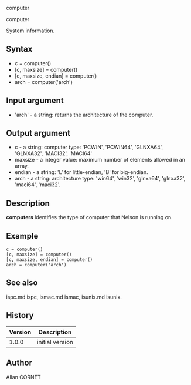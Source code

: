 



computer


computer

System information.

## Syntax

- c = computer()
- [c, maxsize] = computer()
- [c, maxsize, endian] = computer()
- arch = computer('arch')

## Input argument

 - 'arch' - a string: returns the architecture of the computer.

## Output argument

 - c - a string: computer type: 'PCWIN', 'PCWIN64', 'GLNXA64', 'GLNXA32', 'MACI32', 'MACI64'
 - maxsize - a integer value: maximum number of elements allowed in an array.
 - endian - a string: 'L' for little-endian, 'B' for big-endian.
 - arch - a string: architecture type: 'win64', 'win32', 'glnxa64', 'glnxa32', 'maci64', 'maci32'.

## Description


  <p><b>computers</b> identifies the type of computer that Nelson is running on.</p>


## Example

```Nelson
c = computer()
[c, maxsize] = computer()
[c, maxsize, endian] = computer()
arch = computer('arch')
```

## See also

ispc.md ispc, ismac.md ismac, isunix.md isunix.
## History

|Version|Description|
|------|------|
|1.0.0|initial version|


## Author

Allan CORNET



